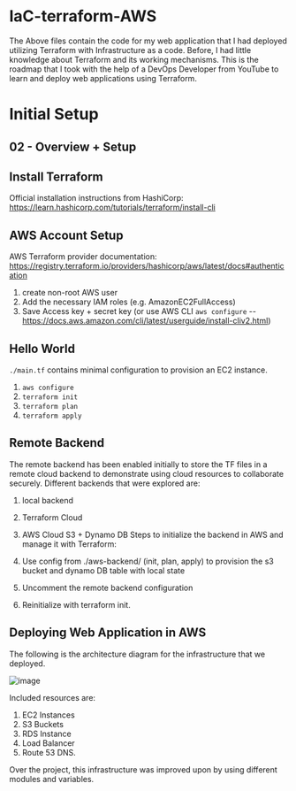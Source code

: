 # IaC-terraform-AWS

The Above files contain the code for my web application that I had deployed utilizing Terraform with Infrastructure as a code. Before, I had little knowledge about Terraform and its working mechanisms. This is the roadmap that I took with the help of a DevOps Developer from YouTube to learn and deploy web applications using Terraform. 

# Initial Setup
## 02 - Overview + Setup

## Install Terraform

Official installation instructions from HashiCorp: https://learn.hashicorp.com/tutorials/terraform/install-cli

## AWS Account Setup

AWS Terraform provider documentation: https://registry.terraform.io/providers/hashicorp/aws/latest/docs#authentication

1) create non-root AWS user
2) Add the necessary IAM roles (e.g. AmazonEC2FullAccess)
3) Save Access key + secret key (or use AWS CLI `aws configure` -- https://docs.aws.amazon.com/cli/latest/userguide/install-cliv2.html)

## Hello World

`./main.tf` contains minimal configuration to provision an EC2 instance.

1) `aws configure`
2) `terraform init`
3) `terraform plan`
4) `terraform apply`

## Remote Backend

The remote backend has been enabled initially to store the TF files in a remote cloud backend to demonstrate using cloud resources to collaborate securely. 
Different backends that were explored are:
  1. local backend
  2. Terraform Cloud
  3. AWS Cloud S3 + Dynamo DB
Steps to initialize the backend in AWS and manage it with Terraform:

  1. Use config from ./aws-backend/ (init, plan, apply) to provision the s3 bucket       and dynamo DB table with local state
  2. Uncomment the remote backend configuration
  3. Reinitialize with terraform init.

## Deploying Web Application in AWS

The following is the architecture diagram for the infrastructure that we deployed.

![image](https://github.com/Lohitgaddipati/IaC-using-terraform-AWS/assets/101139863/6880e0b1-cc28-4b03-a22a-9ad96b474d08)

Included resources are:
  1. EC2 Instances
  2. S3 Buckets
  3. RDS Instance
  4. Load Balancer
  5. Route 53 DNS.

Over the project, this infrastructure was improved upon by using different modules and variables.






 
